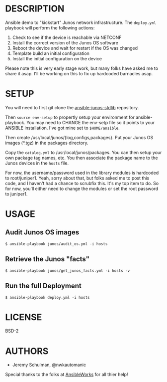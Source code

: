 DESCRIPTION
===========

Ansible demo to "kickstart" Junos network infrastructure.  The `deploy.yml` playbook will perform
the following actions:

1.  Check to see if the device is reachable via NETCONF
2.  Install the correct version of the Junos OS software
3.  Reboot the device and wait for restart if the OS was changed
4.  Template build an initial configuration
5.  Install the initial configuration on the device

Please note this is very early stage work, but many folks have asked me to share it asap.  I'll be working
on this to fix up hardcoded barnacles asap.  


SETUP
=====

You will need to first git clone the [ansible-junos-stdlib](https://github.com/jeremyschulman/ansible-junos-stdlib) repository.  

Then `source env-setup` to propertly setup your environment for ansible-playbook.  You may need to CHANGE the env-setp file so it points to your ANSIBLE installation.  I've got mine set to `$HOME/ansible`.

Then create /usr/local/junos/{log,configs,packages}.  Put your Junos OS images (*.tgz) in the packages directory.  

Copy the `catalog.yml` to /usr/local/junos/packages.  You can then setup your own package tag names, etc.  You then associate the package name to the Junos devices in the `hosts` file.

For now, the username/password used in the library modules is hardcoded to root/juniper1.  Yeah, sorry about that, but folks asked me to post this code, and I haven't had a chance to scrubfix this.  It's my top item to do.  So for now, you'll either need to change the modules or set the root password to juniper1.

# USAGE

## Audit Junos OS images

````
$ ansible-playbook junos/audit_os.yml -i hosts
````

## Retrieve the Junos "facts"
````
$ ansible-playbook junos/get_junos_facts.yml -i hosts -v
````

## Run the full Deployment
````
$ ansible-playbook deploy.yml -i hosts
````

LICENSE
=======
BSD-2

AUTHORS
=======
* Jeremy Schulman, @nwkautomanic

Special thanks to the folks at [AnsibleWorks](http://www.ansibleworks.com) for all thier help!


